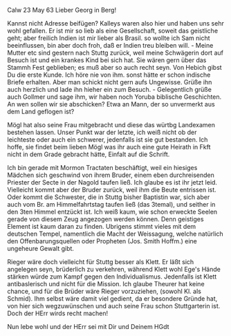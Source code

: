  Calw 23 May 63
Lieber Georg in Berg!

Kannst nicht Adresse beifügen? Kalleys waren also hier und haben uns sehr wohl gefallen. Er ist mir so lieb als eine Gesellschaft, soweit das geistliche geht; aber freilich Indien ist mir lieber als Brasil. so wollte ich Sam nicht beeinflussen, bin aber doch froh, daß er Indien treu bleiben will. - Meine Mutter etc sind gestern nach Stuttg zurück, weil meine Schwägerin dort auf Besuch ist und ein krankes Kind bei sich hat. Sie wären gern über das Stammh Fest geblieben; es muß aber so auch recht seyn. 
Von Hebich gibst Du die erste Kunde. Ich höre nie von ihm. sonst hätte er schon indische Briefe erhalten. Aber man schickt nicht gern aufs Ungewisse. Grüße ihn auch herzlich und lade ihn hieher ein zum Besuch. - Gelegentlich grüße auch Gollmer und sage ihm, wir haben noch Yoruba biblische Geschichten. An wen sollen wir sie abschicken? Etwa an Mann, der so unvermerkt aus dem Land geflogen ist?

Mögl hat also seine Frau mitgebracht und diese das würtbg Landexamen bestehen lassen. Unser Punkt war der letzte, ich weiß nicht ob der leichteste oder auch ein schwerer, jedenfalls ist sie gut bestanden. Ich hoffe, sie findet beim lieben Mögl was ihr auch eine gute Heirath in Fkft nicht in dem Grade gebracht hätte, Einfalt auf die Schrift.

Ich bin gerade mit Mormon Tractaten beschäftigt, weil ein hiesiges Mädchen sich geschwind von ihrem Bruder, einem eben durchreisenden Priester der Secte in der Nagold taufen ließ. Ich glaube es ist ihr jetzt leid. Vielleicht kommt aber der Bruder zurück, weil ihm die Beute entrissen ist. Oder kommt die Schwester, die in Stuttg bisher Baptistin war, sich aber auch vom Br. am Himmelfahrtstag taufen ließ (das 3temal), und seither in den 3ten Himmel entzückt ist. Ich weiß kaum, wie schon erweckte Seelen gerade von diesem Zeug angezogen werden können. Denn geistiges Element ist kaum daran zu finden. Ubrigens stimmt vieles mit dem deutschen Tempel, namentlich die Macht der Weissagung, welche natürlich den Offenbarungsquellen oder Propheten (Jos. Smith Hoffm.) eine ungeheure Gewalt gibt.

Rieger wäre doch vielleicht für Stuttg besser als Klett. Er läßt sich angelegen seyn, brüderlich zu verkehren, während Klett wohl Ege's Hände stärken würde zum Kampf gegen den Individualismus. Jedenfalls ist Klett antibaslerisch und nicht für die Mission. Ich glaube Theurer hat keine chance, und für die Brüder wäre Rieger vorzuziehen, (sowohl Kl. als Schmid). Ihm selbst wäre damit viel gedient, da er besondere Gründe hat, von hier sich wegzuwünschen und auch seine Frau schon Stuttgarterin ist. Doch der HErr wirds recht machen!

Nun lebe wohl und der HErr sei mit Dir und
 Deinem HGdt

